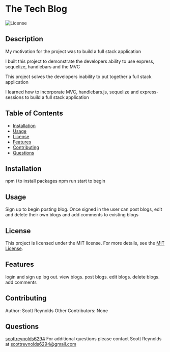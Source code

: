 # The Tech Blog

![License](https://img.shields.io/badge/license-MIT-blue)


## Description
My motivation for the project was to build a full stack application

I built this project to demonstrate the developers ability to use express, sequelize, handlebars and the MVC

This project solves the developers inability to put together a full stack application

I learned how to incorporate MVC, handlebars.js, sequelize and express-sessions to build a full stack application

## Table of Contents
- [Installation](#installation)
- [Usage](#usage)
- [License](#license)
- [Features](#features)
- [Contributing](#contributing)
- [Questions](#questions)

## Installation
npm i to install packages
npm run start to begin

## Usage
Sign up to begin posting blog.
Once signed in the user can post blogs, edit and delete their own blogs and add comments to existing blogs


## License
This project is licensed under the MIT license.
For more details, see the [MIT License](https://opensource.org/licenses/MIT).


## Features
login and sign up
log out. view blogs. post blogs. edit blogs. delete blogs. add comments

## Contributing
Author: Scott Reynolds
Other Contributors: None

## Questions
[scottreynolds6294](https://github.com/scottreynolds6294)
For additional questions please contact Scott Reynolds at scottreynolds6294@gmail.com
